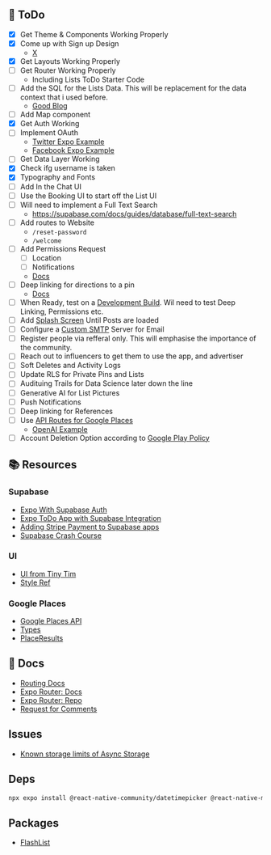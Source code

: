 ## 🚀 ToDo

- [x] Get Theme & Components Working Properly
- [x] Come up with Sign up Design
  - [X](https://dribbble.com/shots/13845336-Sign-in-UI)
- [x] Get Layouts Working Properly
- [ ] Get Router Working Properly
  - Including Lists ToDo Starter Code
- [ ] Add the SQL for the Lists Data. This will be replacement for the data context that i used before.
  - [Good Blog](https://www.jsparling.com/using-hooks-and-context-with-sqlite-for-expo-in-react-native/)
- [ ] Add Map component
- [x] Get Auth Working
- [ ] Implement OAuth
  - [Twitter Expo Example](https://github.com/expo/examples/tree/master/with-twitter-auth)
  - [Facebook Expo Example](https://github.com/expo/examples/tree/master/with-facebook-auth)
- [ ] Get Data Layer Working
- [x] Check ifg username is taken
- [x] Typography and Fonts
- [ ] Add In the Chat UI
- [ ] Use the Booking UI to start off the List UI
- [ ] Will need to implement a Full Text Search
  - https://supabase.com/docs/guides/database/full-text-search
- [ ] Add routes to Website
  - `/reset-password`
  - `/welcome`
- [ ] Add Permissions Request
  - [ ] Location
  - [ ] Notifications
  - [Docs](https://docs.expo.dev/guides/permissions/)
- [ ] Deep linking for directions to a pin
  - [Docs](https://docs.expo.dev/guides/linking/)
- [ ] When Ready, test on a [Development Build](https://docs.expo.dev/develop/development-builds/introduction/). Wil need to test Deep Linking, Permissions etc.
- [ ] Add [Splash Screen](https://docs.expo.dev/router/appearance/#splash-screen) Until Posts are loaded
- [ ] Configure a [Custom SMTP](https://supabase.com/docs/guides/auth/auth-smtp) Server for Email
- [ ] Register people via refferal only. This will emphasise the importance of the community.
- [ ] Reach out to influencers to get them to use the app, and advertiser
- [ ] Soft Deletes and Activity Logs
- [ ] Update RLS for Private Pins and Lists
- [ ] Audituing Trails for Data Science later down the line
- [ ] Generative AI for List Pictures
- [ ] Push Notifications
- [ ] Deep linking for References
- [ ] Use [API Routes for Google Places](https://docs.expo.dev/router/reference/api-routes/)
  - [OpenAI Example](https://github.com/expo/examples/tree/master/with-openai)
- [ ] Account Deletion Option according to [Google Play Policy](https://support.google.com/googleplay/android-developer/answer/13327111)

## 📚 Resources

### Supabase

- [Expo With Supabase Auth](https://github.com/codingki/react-native-expo-template/tree/master/template-typescript-bottom-tabs-supabase-auth-flow)
- [Expo ToDo App with Supabase Integration](https://github.com/supabase/supabase/tree/master/examples/expo-todo-list)
- [Adding Stripe Payment to Supabase apps](https://www.sandromaglione.com/supabase-auth-create-stripe-customer-subscription-supabase-stripe-billing-part-1/)
- [Supabase Crash Course](https://www.youtube.com/watch?time_continue=1516&v=7uKQBl9uZ00&feature=emb_logo)

### UI

- [UI from Tiny Tim](https://www.creative-tim.com/product/soft-ui-pro-react-native)
- [Style Ref]()

### Google Places

- [Google Places API](https://developers.google.com/maps/documentation/places/web-service/place-data-fields)
- [Types](https://developers.google.com/maps/documentation/javascript/reference/places-service#PlaceResult)
- [PlaceResults](https://developers.google.com/maps/documentation/javascript/reference/places-service#PlaceResult)

## 📝 Docs

- [Routing Docs](https://expo.github.io/router/docs/features/routing)
- [Expo Router: Docs](https://expo.github.io/router)
- [Expo Router: Repo](https://github.com/expo/router)
- [Request for Comments](https://github.com/expo/router/discussions/1)

## Issues

- [Known storage limits of Async Storage](https://react-native-async-storage.github.io/async-storage/docs/limits)

## Deps

```bash
npx expo install @react-native-community/datetimepicker @react-native-masked-view/masked-view dayjs expo-blur expo-constants expo-haptics expo-linear-gradient
```

## Packages

- [FlashList](https://docs.expo.dev/versions/latest/sdk/flash-list/)
